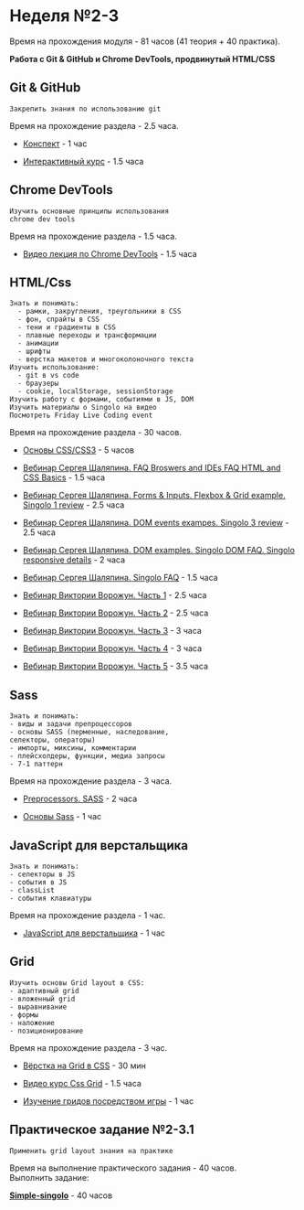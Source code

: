 # Неделя №2-3

<aside class="notice">
Время на прохождения модуля - 81 часов (41 теория + 40 практика).
</aside>

**Работа с Git & GitHub и Сhrome DevTools, продвинутый HTML/CSS**

## Git & GitHub

```Result
Закрепить знания по использованию git
```

<aside class="notice">
Время на прохождение раздела - 2.5 часа.
</aside>

* [Конспект](https://www.evernote.com/shard/s368/client/snv?noteGuid=b1359883-2b9e-419a-b9de-dd959fc05f05&noteKey=97c0f19486d851b3&sn=https%3A%2F%2Fwww.evernote.com%2Fshard%2Fs368%2Fsh%2Fb1359883-2b9e-419a-b9de-dd959fc05f05%2F97c0f19486d851b3&title=Git) - 1 час

* [Интерактивный курс](https://learngitbranching.js.org/?locale=ru_RU) - 1.5 часа

## Сhrome DevTools

```Result
Изучить основные принципы использования
chrome dev tools
```

<aside class="notice">
Время на прохождение раздела - 1.5 часа.
</aside>

* [Видео лекция по Chrome DevTools](https://www.youtube.com/watch?v=gvB0qoio-Ic&list=PLe--kalBDwji8WXKVjhON39X4v_Uj6T_R&index=7) - 1.5 часа

## HTML/Css

```Result
Знать и понимать:
  - рамки, закругления, треугольники в CSS
  - фон, спрайты в CSS
  - тени и градиенты в CSS
  - плавные переходы и трансформации
  - анимации
  - шрифты
  - верстка макетов и многоколоночного текста
Изучить использование:
  - git в vs code
  - браузеры
  - cookie, localStorage, sessionStorage
Изучить работу с формами, событиями в JS, DOM
Изучить материалы о Singolo на видео
Посмотреть Friday Live Coding event
```

<aside class="notice">
Время на прохождение раздела - 30 часов.
</aside>

* [Основы CSS/CSS3](https://www.youtube.com/playlist?list=PL026CCEB5125879C2) - 5 часов

* [Вебинар Сергея Шаляпина. FAQ Broswers and IDEs FAQ HTML and CSS Basics](https://www.youtube.com/watch?v=UQavTWiTpnA) - 1.5 часа

* [Вебинар Сергея Шаляпина. Forms & Inputs. Flexbox & Grid example. Singolo 1 review](https://www.youtube.com/watch?v=PhRVJC0kBGE&feature=youtu.be) - 2.5 часа

* [Вебинар Сергея Шаляпина. DOM events exampes. Singolo 3 review](https://www.youtube.com/watch?v=_5f0kznOM_A&feature=youtu.be) - 2.5 часа

* [Вебинар Сергея Шаляпина. DOM examples. Singolo DOM FAQ. Singolo responsive details](https://www.youtube.com/watch?v=0M9Rz-wXYas) - 2 часа

* [Вебинар Сергея Шаляпина. Singolo FAQ](https://www.youtube.com/watch?v=fFDw7AH2OXo&feature=youtu.be) - 1.5 часа

* [Вебинар Виктории Ворожун. Часть 1](https://www.youtube.com/watch?v=ZAde-IJAHzo&feature=youtu.be) - 2.5 часа

* [Вебинар Виктории Ворожун. Часть 2](https://www.youtube.com/watch?v=BJENQIX2e2o&feature=youtu.be) - 2.5 часа

* [Вебинар Виктории Ворожун. Часть 3](https://www.youtube.com/watch?v=fooyYgIuZe8&feature=youtu.be) - 3 часа

* [Вебинар Виктории Ворожун. Часть 4](https://www.youtube.com/watch?v=Qk2UGlFNKPE) - 3 часа

* [Вебинар Виктории Ворожун. Часть 5](https://www.youtube.com/watch?v=ouZnGUefneQ&feature=youtu.be) - 3.5 часа

## Sass

```Result
Знать и понимать:
- виды и задачи препроцессоров
- основы SASS (перменные, наследование,
селекторы, операторы)
- импорты, миксины, комментарии
- плейсхолдеры, функции, медиа запросы
- 7-1 паттерн
```

<aside class="notice">
Время на прохождение раздела - 3 часа.
</aside>

* [Preprocessors. SASS](https://www.youtube.com/watch?v=JO8DvVZbxDw&feature=youtu.be) - 2 часа

* [Основы Sass](https://sass-scss.ru/guide/) - 1 час

## JavaScript для верстальщика

```Result
Знать и понимать:
- селекторы в JS
- события в JS
- classList
- события клавиатуры
```

<aside class="notice">
Время на прохождение раздела - 1 час.
</aside>

* [JavaScript для верстальщика](https://github.com/rolling-scopes-school/tasks/blob/master/tasks/stage-0/js-for-frontend.md) - 1 час

## Grid

```Result
Изучить основы Grid layout в CSS:
- адаптивный grid
- вложенный grid
- выравнивание
- формы
- наложение
- позиционирование
```

<aside class="notice">
Время на прохождение раздела - 3 час.
</aside>

* [Вёрстка на Grid в CSS](https://medium.com/@stasonmars/%D0%B2%D0%B5%CC%88%D1%80%D1%81%D1%82%D0%BA%D0%B0-%D0%BD%D0%B0-grid-%D0%B2-css-%D0%BF%D0%BE%D0%BB%D0%BD%D0%BE%D0%B5-%D1%80%D1%83%D0%BA%D0%BE%D0%B2%D0%BE%D0%B4%D1%81%D1%82%D0%B2%D0%BE-%D0%B8-%D1%81%D0%BF%D1%80%D0%B0%D0%B2%D0%BE%D1%87%D0%BD%D0%B8%D0%BA-220508316f8b) - 30 мин

* [Видео курс Css Grid](https://www.youtube.com/watch?v=LHW_M9mf4Is&list=PLNkWIWHIRwMHlq6yOP65F_rNH5wID1U21) - 1.5 часа

* [Изучение гридов посредством игры](https://cssgridgarden.com/#ru) - 1 час

## Практическое задание №2-3.1

```Result
Применить grid layout знания на практике
```

<aside class="notice">
Время на выполнение практического задания - 40 часов.
</aside>

<aside class="success">
    Выполнить задание:
    <p class="task-link"><b><a href="https://github.com/rolling-scopes-school/tasks/blob/master/tasks/stage-0/simple-singolo.md" target="blank">Simple-singolo</a></b> - 40 часов</p>
</aside>